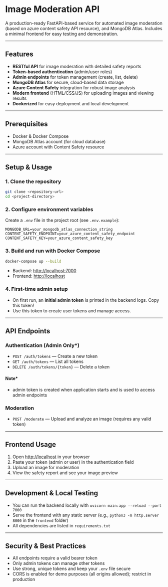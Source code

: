# Image Moderation API 

A production-ready FastAPI-based service for automated image moderation (based on azure content safety API resource),  and MongoDB Atlas. Includes a minimal frontend for easy testing and demonstration.

---

## Features

- **RESTful API** for image moderation with detailed safety reports
- **Token-based authentication** (admin/user roles)
- **Admin endpoints** for token management (create, list, delete)
- **MongoDB Atlas** for secure, cloud-based data storage
- **Azure Content Safety** integration for robust image analysis
- **Modern frontend** (HTML/CSS/JS) for uploading images and viewing results
- **Dockerized** for easy deployment and local development

---

## Prerequisites

- Docker & Docker Compose
- MongoDB Atlas account (for cloud database)
- Azure account with Content Safety resource

---

## Setup & Usage

### 1. Clone the repository
```bash
git clone <repository-url>
cd <project-directory>
```

### 2. Configure environment variables
Create a `.env` file in the project root (see `.env.example`):
```
MONGODB_URL=your_mongodb_atlas_connection_string
CONTENT_SAFETY_ENDPOINT=your_azure_content_safety_endpoint
CONTENT_SAFETY_KEY=your_azure_content_safety_key
```

### 3. Build and run with Docker Compose
```bash
docker-compose up --build
```
- Backend: [http://localhost:7000](http://localhost:7000)
- Frontend: [http://localhost](http://localhost)

### 4. First-time admin setup
- On first run, an **initial admin token** is printed in the backend logs. Copy this token!
- Use this token to create user tokens and manage access.

---

## API Endpoints

### Authentication (Admin Only*)
- `POST /auth/tokens` — Create a new token 
- `GET /auth/tokens` — List all tokens
- `DELETE /auth/tokens/{token}` — Delete a token

#### Note*
- admin token is created when application starts and is used to access admin endpoints

### Moderation
- `POST /moderate` — Upload and analyze an image (requires any valid token)

---

## Frontend Usage
1. Open [http://localhost](http://localhost) in your browser
2. Paste your token (admin or user) in the authentication field
3. Upload an image for moderation
4. View the safety report and see your image preview

---

## Development & Local Testing
- You can run the backend locally with `uvicorn main:app --reload --port 7000`
- Serve the frontend with any static server (e.g., `python3 -m http.server 8000` in the `frontend` folder)
- All dependencies are listed in `requirements.txt`

---

## Security & Best Practices
- All endpoints require a valid bearer token
- Only admin tokens can manage other tokens
- Use strong, unique tokens and keep your `.env` file secure
- CORS is enabled for demo purposes (all origins allowed); restrict in production


